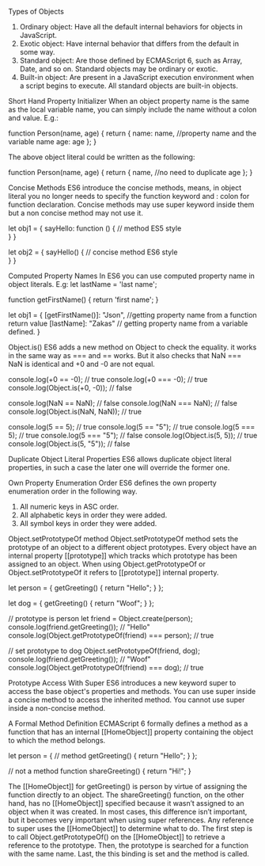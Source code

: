 Types of Objects
1. Ordinary object: Have all the default internal behaviors for objects in JavaScript.
2. Exotic object: Have internal behavior that differs from the default in some way.
3. Standard object: Are those defined by ECMAScript 6, such as Array, Date, and so on. Standard objects may be ordinary or exotic.
4. Built-in object: Are present in a JavaScript execution environment when a script begins to execute. All standard objects are built-in objects.

Short Hand Property Initializer
When an object property name is the same as the local variable name, you can simply include the name without a colon and value. E.g.:

function Person(name, age) {
     return {
         name: name, //property name and the variable name
         age: age
     };
}

The above object literal could be written as the following:

function Person(name, age) {
     return {
         name, //no need to duplicate
         age
     };
}

Concise Methods
ES6 introduce the concise methods, means, in object literal you no longer needs to specify the function keyword and : colon for function declaration. Concise methods may use super keyword inside them but a non concise method may not use it.

let obj1 = {
     sayHello: function () {
         // method ES5 style    
     }
}

let obj2 = {
     sayHello() {
         // concise method ES6 style    
     }
}

Computed Property Names
In ES6 you can use computed property name in object literals. E.g:
let lastName = 'last name';

function getFirstName() {
     return 'first name';
}

let obj1 = {
     [getFirstName()]: "Json", //getting property name from a function return value
     [lastName]: "Zakas" // getting property name from a variable defined.
}

Object.is()
ES6 adds a new method on Object to check the equality. it works in the same way as === and == works. But it also checks that NaN === NaN is identical and +0 and -0 are not equal.

console.log(+0 == -0);              // true
console.log(+0 === -0);             // true
console.log(Object.is(+0, -0));     // false

console.log(NaN == NaN);            // false
console.log(NaN === NaN);           // false
console.log(Object.is(NaN, NaN));   // true

console.log(5 == 5);                // true
console.log(5 == "5");              // true
console.log(5 === 5);               // true
console.log(5 === "5");             // false
console.log(Object.is(5, 5));       // true
console.log(Object.is(5, "5"));     // false


Duplicate Object Literal Properties
ES6 allows duplicate object literal properties, in such a case the later one will override the former one.

Own Property Enumeration Order
ES6 defines the own property enumeration order in the following way.
1. All numeric keys in ASC order.
2. All alphabetic keys in order they were added.
3. All symbol keys in order they were added.

Object.setPrototypeOf method
Object.setPrototypeOf method sets the prototype of an object to a different object prototypes. Every object have an internal property [[prototype]] which tracks which prototype has been assigned to an object. When using Object.getPrototypeOf or Object.setPrototypeOf it refers to [[prototype]] internal property.

let person = {
    getGreeting() {
        return "Hello";
    }
};

let dog = {
    getGreeting() {
        return "Woof";
    }
};

// prototype is person
let friend = Object.create(person);
console.log(friend.getGreeting());                      // "Hello"
console.log(Object.getPrototypeOf(friend) === person);  // true

// set prototype to dog
Object.setPrototypeOf(friend, dog);
console.log(friend.getGreeting());                      // "Woof"
console.log(Object.getPrototypeOf(friend) === dog);     // true


Prototype Access With Super
ES6 introduces a new keyword super to access the base object's properties and methods. You can use super inside a concise method to access the inherited method. You cannot use super inside a non-concise method.

A Formal Method Definition
ECMAScript 6 formally defines a method as a function that has an internal [[HomeObject]] property containing the object to which the method belongs.

let person = {
    // method
    getGreeting() {
        return "Hello";
    }
};

// not a method
function shareGreeting() {
    return "Hi!";
}


The [[HomeObject]] for getGreeting() is person by virtue of assigning the function directly to an object. The shareGreeting() function, on the other hand, has no [[HomeObject]] specified because it wasn’t assigned to an object when it was created. In most cases, this difference isn’t important, but it becomes very important when using super references. Any reference to super uses the [[HomeObject]] to determine what to do. The first step is to call Object.getPrototypeOf() on the [[HomeObject]] to retrieve a reference to the prototype. Then, the prototype is searched for a function with the same name. Last, the this binding is set and the method is called.














